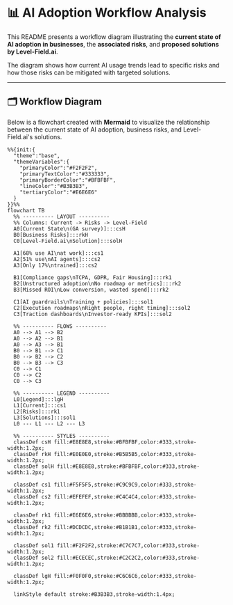 # 📊 AI Adoption Workflow Analysis

This README presents a workflow diagram illustrating the **current state of AI adoption in businesses**, the **associated risks**, and **proposed solutions by Level-Field.ai**.  

The diagram shows how current AI usage trends lead to specific risks and how those risks can be mitigated with targeted solutions.

---

## 🗂 Workflow Diagram

Below is a flowchart created with **Mermaid** to visualize the relationship between the current state of AI adoption, business risks, and Level-Field.ai's solutions.

```mermaid
%%{init:{
  "theme":"base",
  "themeVariables":{
    "primaryColor":"#F2F2F2",
    "primaryTextColor":"#333333",
    "primaryBorderColor":"#BFBFBF",
    "lineColor":"#B3B3B3",
    "tertiaryColor":"#E6E6E6"
  }
}}%%
flowchart TB
  %% ---------- LAYOUT ----------
  %% Columns: Current -> Risks -> Level-Field
  A0[Current State\n(GA survey)]:::csH
  B0[Business Risks]:::rkH
  C0[Level-Field.ai\nSolution]:::solH

  A1[68% use AI\nat work]:::cs1
  A2[51% use\nAI agents]:::cs2
  A3[Only 17%\ntrained]:::cs2

  B1[Compliance gaps\nTCPA, GDPR, Fair Housing]:::rk1
  B2[Unstructured adoption\nNo roadmap or metrics]:::rk2
  B3[Missed ROI\nLow conversion, wasted spend]:::rk2

  C1[AI guardrails\nTraining + policies]:::sol1
  C2[Execution roadmaps\nRight people, right timing]:::sol2
  C3[Traction dashboards\nInvestor-ready KPIs]:::sol2

  %% ---------- FLOWS ----------
  A0 --> A1 --> B2
  A0 --> A2 --> B1
  A0 --> A3 --> B1
  B0 --> B1 --> C1
  B0 --> B2 --> C2
  B0 --> B3 --> C3
  C0 --> C1
  C0 --> C2
  C0 --> C3

  %% ---------- LEGEND ----------
  L0[Legend]:::lgH
  L1[Current]:::cs1
  L2[Risks]:::rk1
  L3[Solutions]:::sol1
  L0 --- L1 --- L2 --- L3

  %% ---------- STYLES ----------
  classDef csH fill:#E8E8E8,stroke:#BFBFBF,color:#333,stroke-width:1.2px;
  classDef rkH fill:#E0E0E0,stroke:#B5B5B5,color:#333,stroke-width:1.2px;
  classDef solH fill:#E8E8E8,stroke:#BFBFBF,color:#333,stroke-width:1.2px;

  classDef cs1 fill:#F5F5F5,stroke:#C9C9C9,color:#333,stroke-width:1.2px;
  classDef cs2 fill:#EFEFEF,stroke:#C4C4C4,color:#333,stroke-width:1.2px;

  classDef rk1 fill:#E6E6E6,stroke:#BBBBBB,color:#333,stroke-width:1.2px;
  classDef rk2 fill:#DCDCDC,stroke:#B1B1B1,color:#333,stroke-width:1.2px;

  classDef sol1 fill:#F2F2F2,stroke:#C7C7C7,color:#333,stroke-width:1.2px;
  classDef sol2 fill:#ECECEC,stroke:#C2C2C2,color:#333,stroke-width:1.2px;

  classDef lgH fill:#F0F0F0,stroke:#C6C6C6,color:#333,stroke-width:1.2px;

  linkStyle default stroke:#B3B3B3,stroke-width:1.4px;

